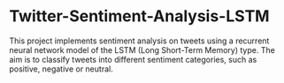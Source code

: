 # Twitter-Sentiment-Analysis-LSTM
This project implements sentiment analysis on tweets using a recurrent neural network model of the LSTM (Long Short-Term Memory) type. The aim is to classify tweets into different sentiment categories, such as positive, negative or neutral.
